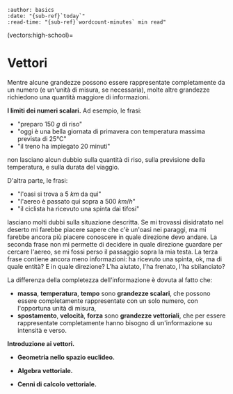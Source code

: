 ```{article-info}
:author: basics
:date: "{sub-ref}`today`"
:read-time: "{sub-ref}`wordcount-minutes` min read"
```

(vectors:high-school)=
# Vettori

Mentre alcune grandezze possono essere rappresentate completamente da un numero (e un'unità di misura, se necessaria), molte altre grandezze richiedono una quantità maggiore di informazioni.

**I limiti dei numeri scalari.**
Ad esempio, le frasi:
- "preparo $150 \ g$ di riso"
- "oggi è una bella giornata di primavera con temperatura massima prevista di 25°C"
- "il treno ha impiegato $20$ minuti"

non lasciano alcun dubbio sulla quantità di riso, sulla previsione della temperatura, e sulla durata del viaggio. 

D'altra parte, le frasi:
- "l'oasi si trova a $5 \ km$ da qui"
- "l'aereo è passato qui sopra a $500 \ km/h$"
- "il ciclista ha ricevuto una spinta dai tifosi"

lasciano molti dubbi sulla situazione descritta. Se mi trovassi disidratato nel deserto mi farebbe piacere sapere che c'è un'oasi nei paraggi, ma mi farebbe ancora più piacere conoscere in quale direzione devo andare. La seconda frase non mi permette di decidere in quale direzione guardare per cercare l'aereo, se mi fossi perso il passaggio sopra la mia testa. La terza frase contiene ancora meno informazioni: ha ricevuto una spinta, ok, ma di quale entità? E in quale direzione? L'ha aiutato, l'ha frenato, l'ha sbilanciato?

La differenza della completezza dell'informazione è dovuta al fatto che:
- **massa**, **temperatura**, **tempo** sono **grandezze scalari**, che possono essere completamente rappresentate con un solo numero, con l'opportuna unità di misura,
- **spostamento**, **velocità**, **forza** sono **grandezze vettoriali**, che per essere rappresentate completamente hanno bisogno di un'informazione su intensità e verso.

**Introduzione ai vettori.**

- **Geometria nello spazio euclideo.**
- **Algebra vettoriale.**

- **Cenni di calcolo vettoriale.**


